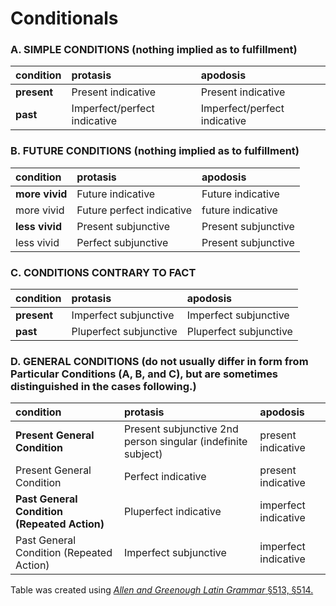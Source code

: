 # Conditionals

### A. SIMPLE CONDITIONS (nothing implied as to fulfillment)

| condition  |protasis   |  apodosis |
|:---|:---|:---|
| **present** | Present indicative  |  Present indicative |   |   
| **past** |  Imperfect/perfect indicative |Imperfect/perfect indicative |  |

### B. FUTURE CONDITIONS (nothing implied as to fulfillment)

| condition  |protasis   |  apodosis |
|:---|:---|:---|
| **more vivid** | Future indicative  |  Future indicative |   |   
| more vivid |   Future perfect indicative |future indicative |  |
| **less vivid** | Present subjunctive  |  Present subjunctive |   |   
| less vivid |   Perfect subjunctive |Present subjunctive |  |

### C. CONDITIONS CONTRARY TO FACT

| condition  |protasis   |  apodosis |
|:---|:---|:---|
| **present** | Imperfect subjunctive  |  Imperfect subjunctive |   |   
| **past** |  Pluperfect subjunctive |Pluperfect subjunctive |  |

### D. GENERAL CONDITIONS (do not usually differ in form from Particular Conditions (A, B, and C), but are sometimes distinguished in the cases following.)

| condition  |protasis   |  apodosis |
|:---|:---|:---|
| **Present General Condition** | Present subjunctive 2nd person singular (indefinite subject)  |  present indicative|   |   
| Present General Condition |   Perfect indicative |present indicative |  |
| **Past General Condition (Repeated Action)** | Pluperfect indicative  |  imperfect indicative |   |   
| Past General Condition (Repeated Action) |    Imperfect subjunctive |imperfect indicative |  |


Table was created using [*Allen and Greenough Latin Grammar*  §513, §514.](http://dcc.dickinson.edu/grammar/latin/classification-conditions)
